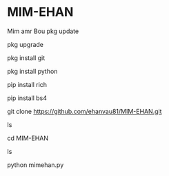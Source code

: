 # MIM-EHAN
Mim amr Bou 
pkg update

pkg upgrade

pkg install git

pkg install python

pip install rich

pip install bs4

git clone https://github.com/ehanvau81/MIM-EHAN.git

ls

cd MIM-EHAN

ls

python mimehan.py
